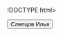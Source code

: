 !DOCTYPE html>
<html lang="ru">
<head>
    <meta charset="UTF-8">
    <meta name="viewport" content="width=device-width, initial-scale=1.0">
    <title>ЗИСИП-622</title>
</head>
<body>
    <button>Слепцов Илья</button>
</>